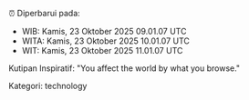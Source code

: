 ⏰ Diperbarui pada:
- WIB: Kamis, 23 Oktober 2025 09.01.07 UTC
- WITA: Kamis, 23 Oktober 2025 10.01.07 UTC
- WIT: Kamis, 23 Oktober 2025 11.01.07 UTC

Kutipan Inspiratif:
"You affect the world by what you browse."


Kategori: technology


